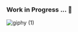 ### Work in Progress ... 🚧

![giphy (1)](https://github.com/IndrajeetRawjee/IndrajeetRawjee/assets/104707397/ab946987-7e95-41f1-8283-19091d20f8d4)


<!--
**IndrajeetRawjee/IndrajeetRawjee** is a ✨ _special_ ✨ repository because its `README.md` (this file) appears on your GitHub profile.

Here are some ideas to get you started:

- 🔭 I’m currently working on ...
- 🌱 I’m currently learning ...
- 👯 I’m looking to collaborate on ...
- 🤔 I’m looking for help with ...
- 💬 Ask me about ...
- 📫 How to reach me: ...
- 😄 Pronouns: ...
- ⚡ Fun fact: ...
-->
